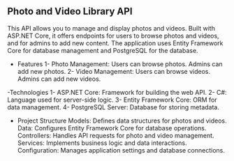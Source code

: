
## Photo and Video Library API
This API allows you to manage and display photos and videos. Built with ASP.NET Core, it offers endpoints for users to browse photos and videos, and for admins to add new content. The application uses Entity Framework Core for database management and 
PostgreSQL for the database.
- Features
1- Photo Management: Users can browse photos. Admins can add new photos.
2- Video Management: Users can browse videos. Admins can add new videos.

-Technologies
1- ASP.NET Core: Framework for building the web API.
2- C#: Language used for server-side logic.
3- Entity Framework Core: ORM for data management.
4- PostgreSQL Server: Database for storing metadata.

- Project Structure
Models: Defines data structures for photos and videos.
Data: Configures Entity Framework Core for database operations.
Controllers: Handles API requests for photo and video management.
Services: Implements business logic and data interactions.
Configuration: Manages application settings and database connections.
